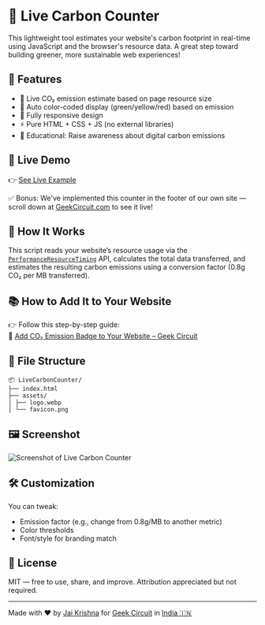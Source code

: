 # 🌱 Live Carbon Counter

This lightweight tool estimates your website's carbon footprint in real-time using JavaScript and the browser's resource data. A great step toward building greener, more sustainable web experiences!

## 🚀 Features

- 🔢 Live CO₂ emission estimate based on page resource size
- 🎨 Auto color-coded display (green/yellow/red) based on emission
- 📱 Fully responsive design
- ⚡ Pure HTML + CSS + JS (no external libraries)
- 🧠 Educational: Raise awareness about digital carbon emissions

## 🔗 Live Demo

👉 [See Live Example](https://example.geekcircuit.com/live-carbon-counter/)

✅ Bonus: We've implemented this counter in the footer of our own site —  
scroll down at [GeekCircuit.com](https://www.geekcircuit.com) to see it live!

## 📖 How It Works

This script reads your website’s resource usage via the [`PerformanceResourceTiming`](https://developer.mozilla.org/en-US/docs/Web/API/PerformanceResourceTiming) API, calculates the total data transferred, and estimates the resulting carbon emissions using a conversion factor (0.8g CO₂ per MB transferred).

## 📚 How to Add It to Your Website

👉 Follow this step-by-step guide:  
🔗 [Add CO₂ Emission Badge to Your Website – Geek Circuit](https://www.geekcircuit.com/add-co2-emission-badge-to-website/)

## 📁 File Structure

```
📦 LiveCarbonCounter/
├── index.html
├── assets/
│ ├── logo.webp
│ └── favicon.png
```
## 🖼️ Screenshot

![Screenshot of Live Carbon Counter](https://www.geekcircuit.com/wp-content/uploads/2025/05/03c7c0ace395d80182db07ae2c30f034-1024x450.png)

## 🛠️ Customization

You can tweak:
- Emission factor (e.g., change from 0.8g/MB to another metric)
- Color thresholds
- Font/style for branding match

## 📄 License

MIT — free to use, share, and improve. Attribution appreciated but not required.

--- 

Made with ❤️ by [Jai Krishna](https://jaikrishna.pp.ua) for [Geek Circuit](https://www.geekcircuit.com/)  in [India 🇮🇳](https://madewithloveinindia.org)

